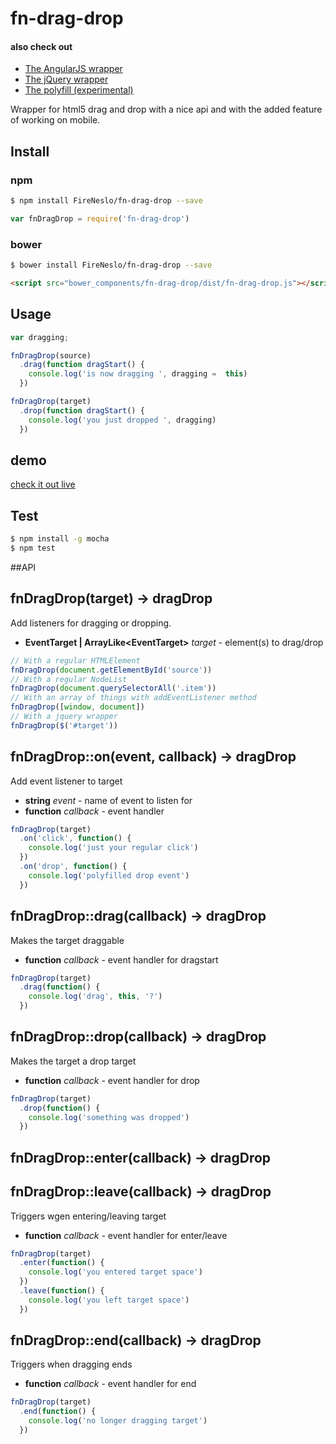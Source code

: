 fn-drag-drop
===
#### also check out
* [The AngularJS wrapper](docs/angular.md)
* [The jQuery wrapper](docs/jquery.md)
* [The polyfill (experimental)](docs/polyfill.md)


Wrapper for html5 drag and drop with a nice api and with
the added feature of working on mobile.

## Install
### npm
```bash
$ npm install FireNeslo/fn-drag-drop --save
```
```js
var fnDragDrop = require('fn-drag-drop')
```
### bower
```bash
$ bower install FireNeslo/fn-drag-drop --save
```
```html
<script src="bower_components/fn-drag-drop/dist/fn-drag-drop.js"></script>
```
## Usage
```js
var dragging;

fnDragDrop(source)
  .drag(function dragStart() {
    console.log('is now dragging ', dragging =  this)
  })

fnDragDrop(target)
  .drop(function dragStart() {
    console.log('you just dropped ', dragging)
  })

```

## demo
  [check it out live](http://fireneslo.github.io/fn-drag-drop/demo/)

## Test
```bash
$ npm install -g mocha
$ npm test
```
##API

## fnDragDrop(target) -> dragDrop
Add listeners for dragging or dropping.

* **EventTarget | ArrayLike&lt;EventTarget&gt;** *target* - element(s) to drag/drop

```js
// With a regular HTMLElement
fnDragDrop(document.getElementById('source'))
// With a regular NodeList
fnDragDrop(document.querySelectorAll('.item'))
// With an array of things with addEventListener method
fnDragDrop([window, document])
// With a jquery wrapper
fnDragDrop($('#target'))
```

## fnDragDrop::on(event, callback) -> dragDrop
Add event listener to target

* **string** *event* - name of event to listen for
* **function** *callback* - event handler

```js
fnDragDrop(target)
  .on('click', function() {
    console.log('just your regular click')
  })
  .on('drop', function() {
    console.log('polyfilled drop event')
  })
```

## fnDragDrop::drag(callback) -> dragDrop
Makes the target draggable
* **function** *callback* - event handler for dragstart

```js
fnDragDrop(target)
  .drag(function() {
    console.log('drag', this, '?')
  })
```

## fnDragDrop::drop(callback) -> dragDrop
Makes the target a drop target
* **function** *callback* - event handler for drop

```js
fnDragDrop(target)
  .drop(function() {
    console.log('something was dropped')
  })
```
## fnDragDrop::enter(callback) -> dragDrop
## fnDragDrop::leave(callback) -> dragDrop
Triggers wgen entering/leaving target
* **function** *callback* - event handler for enter/leave

```js
fnDragDrop(target)
  .enter(function() {
    console.log('you entered target space')
  })
  .leave(function() {
    console.log('you left target space')
  })
```

## fnDragDrop::end(callback) -> dragDrop
Triggers when dragging ends
* **function** *callback* - event handler for end

```js
fnDragDrop(target)
  .end(function() {
    console.log('no longer dragging target')
  })
```
